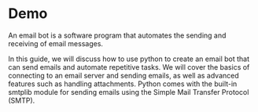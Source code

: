 # Demo

An email bot is a software program that automates the sending and receiving of email messages.

In this guide, we will discuss how to use python to create an email bot that can send emails and automate repetitive tasks.
We will cover the basics of connecting to an email server and sending emails, as well as advanced features such as handling attachments.
Python comes with the built-in smtplib module for sending emails using the Simple Mail Transfer Protocol (SMTP).
